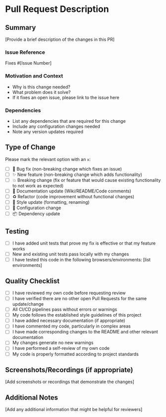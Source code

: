 # Pull Request Description

## Summary
[Provide a brief description of the changes in this PR]

### Issue Reference
Fixes #[Issue Number]

### Motivation and Context
- Why is this change needed?
- What problem does it solve?
- If it fixes an open issue, please link to the issue here

### Dependencies
- List any dependencies that are required for this change
- Include any configuration changes needed
- Note any version updates required

## Type of Change
Please mark the relevant option with an `x`:
- [ ] 🐛 Bug fix (non-breaking change which fixes an issue)
- [ ] ✨ New feature (non-breaking change which adds functionality)
- [ ] 💥 Breaking change (fix or feature that would cause existing functionality to not work as expected)
- [ ] 📝 Documentation update (Wiki/README/Code comments)
- [ ] ♻️ Refactor (code improvement without functional changes)
- [ ] 🎨 Style update (formatting, renaming)
- [ ] 🔧 Configuration change
- [ ] 📦 Dependency update

## Testing
- [ ] I have added unit tests that prove my fix is effective or that my feature works
- [ ] New and existing unit tests pass locally with my changes
- [ ] I have tested this code in the following browsers/environments: [list environments]

## Quality Checklist
- [ ] I have reviewed my own code before requesting review
- [ ] I have verified there are no other open Pull Requests for the same update/change
- [ ] All CI/CD pipelines pass without errors or warnings
- [ ] My code follows the established style guidelines of this project
- [ ] I have added necessary documentation (if appropriate)
- [ ] I have commented my code, particularly in complex areas
- [ ] I have made corresponding changes to the README and other relevant documentation
- [ ] My changes generate no new warnings
- [ ] I have performed a self-review of my own code
- [ ] My code is properly formatted according to project standards

## Screenshots/Recordings (if appropriate)
[Add screenshots or recordings that demonstrate the changes]

## Additional Notes
[Add any additional information that might be helpful for reviewers]